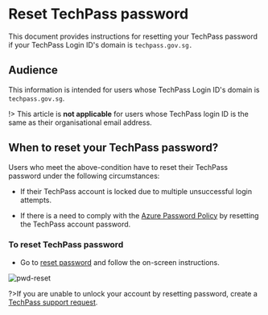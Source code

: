 # Reset TechPass password

This document provides instructions for resetting your TechPass password if your TechPass Login ID's domain is ```techpass.gov.sg.```

## Audience

This information is intended for users whose TechPass Login ID's domain is ```techpass.gov.sg```. 

!> This article is **not applicable** for users whose TechPass login ID is the same as their organisational email address.

## When to reset your TechPass password?

Users who meet the above-condition have to reset their TechPass password under the following circumstances:

- If their TechPass account is locked due to multiple unsuccessful login attempts.

- If there is a need to comply with the [Azure Password Policy](https://learn.microsoft.com/en-us/azure/active-directory/authentication/concept-sspr-policy#administrator-password-policy-differences) by resetting the TechPass account password.

### To reset TechPass password

- Go to [reset password](https://passwordreset.microsoftonline.com/) and follow the on-screen instructions.

![pwd-reset](/assets/images/password-reset-for-vendors.png)

?>If you are unable to unlock your account by resetting password, create a [TechPass support request](https://go.gov.sg/techpass-sr).


